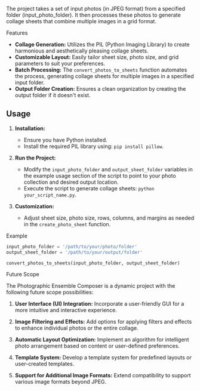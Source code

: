The project takes a set of input photos (in JPEG format) from a specified folder (input_photo_folder). It then processes these photos to generate collage sheets that combine multiple images in a grid format.

Features

- **Collage Generation:** Utilizes the PIL (Python Imaging Library) to create harmonious and aesthetically pleasing collage sheets.
- **Customizable Layout:** Easily tailor sheet size, photo size, and grid parameters to suit your preferences.
- **Batch Processing:** The `convert_photos_to_sheets` function automates the process, generating collage sheets for multiple images in a specified input folder.
- **Output Folder Creation:** Ensures a clean organization by creating the output folder if it doesn't exist.

## Usage

1. **Installation:**
   - Ensure you have Python installed.
   - Install the required PIL library using: `pip install pillow`.

2. **Run the Project:**
   - Modify the `input_photo_folder` and `output_sheet_folder` variables in the example usage section of the script to point to your photo collection and desired output location.
   - Execute the script to generate collage sheets: `python your_script_name.py`.

3. **Customization:**
   - Adjust sheet size, photo size, rows, columns, and margins as needed in the `create_photo_sheet` function.

Example

```python
input_photo_folder = '/path/to/your/photo/folder'
output_sheet_folder = '/path/to/your/output/folder'

convert_photos_to_sheets(input_photo_folder, output_sheet_folder)
```

Future Scope

The Photographic Ensemble Composer is a dynamic project with the following future scope possibilities:

 1. **User Interface (UI) Integration:**
   Incorporate a user-friendly GUI for a more intuitive and interactive experience.

 2. **Image Filtering and Effects:**
   Add options for applying filters and effects to enhance individual photos or the entire collage.

 3. **Automatic Layout Optimization:**
   Implement an algorithm for intelligent photo arrangement based on content or user-defined preferences.

 4. **Template System:**
   Develop a template system for predefined layouts or user-created templates.

 5. **Support for Additional Image Formats:**
   Extend compatibility to support various image formats beyond JPEG.
